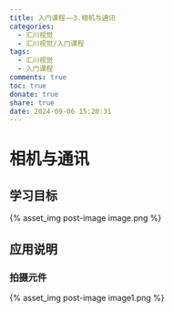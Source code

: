 ```yaml
---
title: 入门课程——3.相机与通讯
categories: 
  - 汇川视觉
  - 汇川视觉/入门课程
tags:
  - 汇川视觉
  - 入门课程
comments: true
toc: true
donate: true
share: true
date: 2024-09-06 15:20:31
---
```


# 相机与通讯

## 学习目标

{% asset_img post-image image.png %}

## 应用说明

### 拍摄元件

{% asset_img post-image image1.png %}









